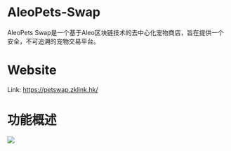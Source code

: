 # AleoPets-Swap
AleoPets Swap是一个基于Aleo区块链技术的去中心化宠物商店，旨在提供一个安全，不可追溯的宠物交易平台。

# Website
Link: https://petswap.zklink.hk/

# 功能概述
<img src='https://static.zklion.com/img/AleoPets%20Swap_Index.png'>
